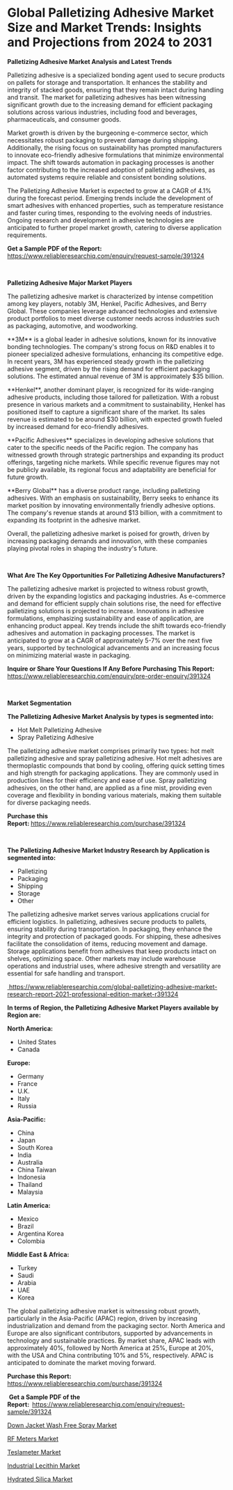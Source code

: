 <p><h1>Global Palletizing Adhesive Market Size and Market Trends: Insights and Projections from 2024 to 2031</h1></p><p><strong>Palletizing Adhesive Market Analysis and Latest Trends</strong></p>
<p><p>Palletizing adhesive is a specialized bonding agent used to secure products on pallets for storage and transportation. It enhances the stability and integrity of stacked goods, ensuring that they remain intact during handling and transit. The market for palletizing adhesives has been witnessing significant growth due to the increasing demand for efficient packaging solutions across various industries, including food and beverages, pharmaceuticals, and consumer goods.</p><p>Market growth is driven by the burgeoning e-commerce sector, which necessitates robust packaging to prevent damage during shipping. Additionally, the rising focus on sustainability has prompted manufacturers to innovate eco-friendly adhesive formulations that minimize environmental impact. The shift towards automation in packaging processes is another factor contributing to the increased adoption of palletizing adhesives, as automated systems require reliable and consistent bonding solutions.</p><p>The Palletizing Adhesive Market is expected to grow at a CAGR of 4.1% during the forecast period. Emerging trends include the development of smart adhesives with enhanced properties, such as temperature resistance and faster curing times, responding to the evolving needs of industries. Ongoing research and development in adhesive technologies are anticipated to further propel market growth, catering to diverse application requirements.</p></p>
<p><strong>Get a Sample PDF of the Report:&nbsp;</strong> <a href="https://www.reliableresearchiq.com/enquiry/request-sample/391324?utm_campaign=103&utm_medium=2&utm_source=Github&utm_content=ia&utm_term=26102024&utm_id=palletizing-adhesive">https://www.reliableresearchiq.com/enquiry/request-sample/391324</a></p>
<p>&nbsp;</p>
<p><strong>Palletizing Adhesive Major Market Players</strong></p>
<p><p>The palletizing adhesive market is characterized by intense competition among key players, notably 3M, Henkel, Pacific Adhesives, and Berry Global. These companies leverage advanced technologies and extensive product portfolios to meet diverse customer needs across industries such as packaging, automotive, and woodworking.</p><p>**3M** is a global leader in adhesive solutions, known for its innovative bonding technologies. The company's strong focus on R&D enables it to pioneer specialized adhesive formulations, enhancing its competitive edge. In recent years, 3M has experienced steady growth in the palletizing adhesive segment, driven by the rising demand for efficient packaging solutions. The estimated annual revenue of 3M is approximately $35 billion.</p><p>**Henkel**, another dominant player, is recognized for its wide-ranging adhesive products, including those tailored for palletization. With a robust presence in various markets and a commitment to sustainability, Henkel has positioned itself to capture a significant share of the market. Its sales revenue is estimated to be around $30 billion, with expected growth fueled by increased demand for eco-friendly adhesives.</p><p>**Pacific Adhesives** specializes in developing adhesive solutions that cater to the specific needs of the Pacific region. The company has witnessed growth through strategic partnerships and expanding its product offerings, targeting niche markets. While specific revenue figures may not be publicly available, its regional focus and adaptability are beneficial for future growth.</p><p>**Berry Global** has a diverse product range, including palletizing adhesives. With an emphasis on sustainability, Berry seeks to enhance its market position by innovating environmentally friendly adhesive options. The company's revenue stands at around $13 billion, with a commitment to expanding its footprint in the adhesive market.</p><p>Overall, the palletizing adhesive market is poised for growth, driven by increasing packaging demands and innovation, with these companies playing pivotal roles in shaping the industry's future.</p></p>
<p>&nbsp;</p>
<p><strong>What Are The Key Opportunities For Palletizing Adhesive Manufacturers?</strong></p>
<p><p>The palletizing adhesive market is projected to witness robust growth, driven by the expanding logistics and packaging industries. As e-commerce and demand for efficient supply chain solutions rise, the need for effective palletizing solutions is projected to increase. Innovations in adhesive formulations, emphasizing sustainability and ease of application, are enhancing product appeal. Key trends include the shift towards eco-friendly adhesives and automation in packaging processes. The market is anticipated to grow at a CAGR of approximately 5-7% over the next five years, supported by technological advancements and an increasing focus on minimizing material waste in packaging.</p></p>
<p><strong>Inquire or Share Your Questions If Any Before Purchasing This Report:</strong> <a href="https://www.reliableresearchiq.com/enquiry/pre-order-enquiry/391324?utm_campaign=103&utm_medium=2&utm_source=Github&utm_content=ia&utm_term=26102024&utm_id=palletizing-adhesive">https://www.reliableresearchiq.com/enquiry/pre-order-enquiry/391324</a></p>
<p>&nbsp;</p>
<p><strong>Market Segmentation</strong></p>
<p><strong>The Palletizing Adhesive Market Analysis by types is segmented into:</strong></p>
<p><ul><li>Hot Melt Palletizing Adhesive</li><li>Spray Palletizing Adhesive</li></ul></p>
<p><p>The palletizing adhesive market comprises primarily two types: hot melt palletizing adhesive and spray palletizing adhesive. Hot melt adhesives are thermoplastic compounds that bond by cooling, offering quick setting times and high strength for packaging applications. They are commonly used in production lines for their efficiency and ease of use. Spray palletizing adhesives, on the other hand, are applied as a fine mist, providing even coverage and flexibility in bonding various materials, making them suitable for diverse packaging needs.</p></p>
<p><strong>Purchase this Report:&nbsp;</strong><a href="https://www.reliableresearchiq.com/purchase/391324?utm_campaign=103&utm_medium=2&utm_source=Github&utm_content=ia&utm_term=26102024&utm_id=palletizing-adhesive">https://www.reliableresearchiq.com/purchase/391324</a></p>
<p>&nbsp;</p>
<p><strong>The Palletizing Adhesive Market Industry Research by Application is segmented into:</strong></p>
<p><ul><li>Palletizing</li><li>Packaging</li><li>Shipping</li><li>Storage</li><li>Other</li></ul></p>
<p><p>The palletizing adhesive market serves various applications crucial for efficient logistics. In palletizing, adhesives secure products to pallets, ensuring stability during transportation. In packaging, they enhance the integrity and protection of packaged goods. For shipping, these adhesives facilitate the consolidation of items, reducing movement and damage. Storage applications benefit from adhesives that keep products intact on shelves, optimizing space. Other markets may include warehouse operations and industrial uses, where adhesive strength and versatility are essential for safe handling and transport.</p></p>
<p><a href="https://www.reliableresearchiq.com/global-palletizing-adhesive-market-research-report-2021-professional-edition-market-r391324?utm_campaign=103&utm_medium=2&utm_source=Github&utm_content=ia&utm_term=26102024&utm_id=palletizing-adhesive">&nbsp;https://www.reliableresearchiq.com/global-palletizing-adhesive-market-research-report-2021-professional-edition-market-r391324</a></p>
<p><strong>In terms of Region, the Palletizing Adhesive Market Players available by Region are:</strong></p>
<p>
    <p> <strong> North America: </strong>
        <ul>
            <li>United States</li>
            <li>Canada</li>
        </ul>
        </p> 
    <p> <strong> Europe: </strong>
        <ul>
            <li>Germany</li>
            <li>France</li>
            <li>U.K.</li>
            <li>Italy</li>
            <li>Russia</li>
        </ul>
        </p> 
    <p> <strong> Asia-Pacific: </strong>
        <ul>
            <li>China</li>
            <li>Japan</li>
            <li>South Korea</li>
            <li>India</li>
            <li>Australia</li>
            <li>China Taiwan</li>
            <li>Indonesia</li>
            <li>Thailand</li>
            <li>Malaysia</li>
        </ul>
        </p> 
    <p> <strong> Latin America: </strong>
        <ul>
            <li>Mexico</li>
            <li>Brazil</li>
            <li>Argentina Korea</li>
            <li>Colombia</li>
        </ul>
        </p> 
    <p> <strong> Middle East & Africa: </strong>
        <ul>
            <li>Turkey</li>
            <li>Saudi</li>
            <li>Arabia</li>
            <li>UAE</li>
            <li>Korea</li>
        </ul>
    </p>
    </p>
<p><p>The global palletizing adhesive market is witnessing robust growth, particularly in the Asia-Pacific (APAC) region, driven by increasing industrialization and demand from the packaging sector. North America and Europe are also significant contributors, supported by advancements in technology and sustainable practices. By market share, APAC leads with approximately 40%, followed by North America at 25%, Europe at 20%, with the USA and China contributing 10% and 5%, respectively. APAC is anticipated to dominate the market moving forward.</p></p>
<p><strong>Purchase this Report: </strong><a href="https://www.reliableresearchiq.com/purchase/391324?utm_campaign=103&utm_medium=2&utm_source=Github&utm_content=ia&utm_term=26102024&utm_id=palletizing-adhesive">https://www.reliableresearchiq.com/purchase/391324</a></p>
<p>&nbsp;<strong>Get a Sample PDF of the Report:&nbsp;&nbsp;</strong><a href="https://www.reliableresearchiq.com/enquiry/request-sample/391324?utm_campaign=103&utm_medium=2&utm_source=Github&utm_content=ia&utm_term=26102024&utm_id=palletizing-adhesive">https://www.reliableresearchiq.com/enquiry/request-sample/391324</a></p>
<p><strong></strong></p>
<p><p><a href="https://www.linkedin.com/pulse/unveiling-market-trends-global-down-jacket-wash-free-spray-growth-2rffe?utm_campaign=103&utm_medium=2&utm_source=Github&utm_content=ia&utm_term=26102024&utm_id=palletizing-adhesive">Down Jacket Wash Free Spray Market</a></p><p><a href="https://issuu.com/reportprime-2/docs/rf-meters-market-size-2030.pptx_72bd0470494218?utm_campaign=103&utm_medium=2&utm_source=Github&utm_content=ia&utm_term=26102024&utm_id=palletizing-adhesive">RF Meters Market</a></p><p><a href="https://issuu.com/reportprime-2/docs/teslameter-market-size-2030.pptx_035d78299b9fcb?utm_campaign=103&utm_medium=2&utm_source=Github&utm_content=ia&utm_term=26102024&utm_id=palletizing-adhesive">Teslameter Market</a></p><p><a href="https://github.com/brookiqhurne/Market-Research-Report-List-1/blob/main/industrial-lecithin-market.md?utm_campaign=103&utm_medium=2&utm_source=Github&utm_content=ia&utm_term=26102024&utm_id=palletizing-adhesive">Industrial Lecithin Market</a></p><p><a href="https://github.com/radmanjxendrisczn/Market-Research-Report-List-1/blob/main/hydrated-silica-market.md?utm_campaign=103&utm_medium=2&utm_source=Github&utm_content=ia&utm_term=26102024&utm_id=palletizing-adhesive">Hydrated Silica Market</a></p></p>